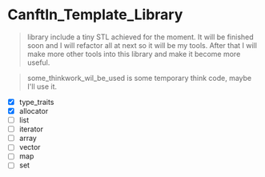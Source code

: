 # CanftIn_Template_Library

> library include a tiny STL achieved for the moment. It will be finished soon and I will refactor all at next so it will be my tools. After that I will make more other tools into this library and make it become more useful.

> some_thinkwork_wil_be_used is some temporary think code, maybe I'll use it.

- [x] type_traits
- [x] allocator
- [ ] list
- [ ] iterator
- [ ] array
- [ ] vector
- [ ] map
- [ ] set